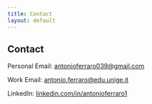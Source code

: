 ```yaml
---
title: Contact
layout: default
---
```


<section>
<h2>Contact</h2>
<div class="card">
<p>Personal Email: <a href="mailto:antonioferraro039@gmail.com">antonioferraro039@gmail.com</a></p>
<p>Work Email: <a href="mailto:antonio.ferraro@edu.unige.it">antonio.ferraro@edu.unige.it</a></p>  
<p>LinkedIn: <a href="https://www.linkedin.com/in/antonioferraro1">linkedin.com/in/antonioferraro1</a></p>
</div>
</section>
